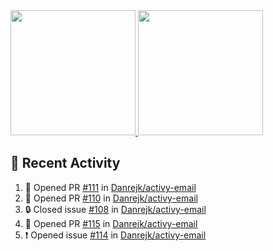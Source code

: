 <a href="https://github.com/anuraghazra/github-readme-stats">
  <img height=200 src="https://readme-stats-danrejk.vercel.app/api?username=Danrejk&theme=github_dark&border_color=3d444d&count_private=true" />
</a>
<a href="https://github.com/anuraghazra/github-readme-stats">
  <img height=200 src="https://readme-stats-danrejk.vercel.app/api/top-langs/?username=Danrejk&layout=donut&theme=github_dark&border_color=3d444d&count_private=true" />
</a>

## 🚀 Recent Activity  
<!--START_SECTION:activity-->
1. 💪 Opened PR [#111](https://github.com/Danrejk/activy-email/pull/111) in [Danrejk/activy-email](https://github.com/Danrejk/activy-email)
2. 💪 Opened PR [#110](https://github.com/Danrejk/activy-email/pull/110) in [Danrejk/activy-email](https://github.com/Danrejk/activy-email)
3. 🔒 Closed issue [#108](https://github.com/Danrejk/activy-email/issues/108) in [Danrejk/activy-email](https://github.com/Danrejk/activy-email)
4. 💪 Opened PR [#115](https://github.com/Danrejk/activy-email/pull/115) in [Danrejk/activy-email](https://github.com/Danrejk/activy-email)
5. ❗ Opened issue [#114](https://github.com/Danrejk/activy-email/issues/114) in [Danrejk/activy-email](https://github.com/Danrejk/activy-email)
<!--END_SECTION:activity-->
